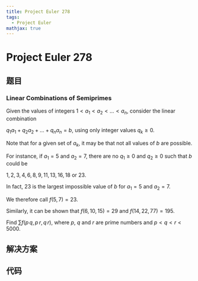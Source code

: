 ```yaml
---
title: Project Euler 278
tags:
  - Project Euler
mathjax: true
---
```

<escape><!-- more --></escape>
    
# Project Euler 278
## 题目
### Linear Combinations of Semiprimes



Given the values of integers $1 < a_1 < a_2 < \dots < a_n$, consider the linear combination

$q_1 a_1+q_2 a_2 + \dots + q_n a_n=b$, using only integer values $q_k \ge 0$. 


Note that for a given set of $a_k$, it may be that not all values of $b$ are possible.

For instance, if $a_1=5$ and $a_2=7$, there are no $q_1 \ge 0$ and $q_2 \ge 0$ such that $b$ could be

$1, 2, 3, 4, 6, 8, 9, 11, 13, 16, 18$ or $23$.

In fact, $23$ is the largest impossible value of $b$ for $a_1=5$ and $a_2=7$.

We therefore call $f(5, 7) = 23$.

Similarly, it can be shown that $f(6, 10, 15)=29$ and $f(14, 22, 77) = 195$.

Find $\displaystyle \sum f( p\, q,p \, r, q \, r)$, where $p$, $q$ and $r$ are prime numbers and $p < q < r < 5000$.







## 解决方案


## 代码


